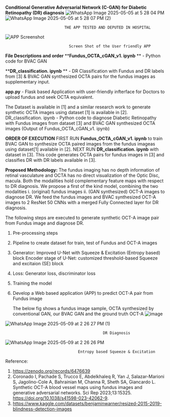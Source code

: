 **Conditional Generative Adversarial Network (C-GAN) for Diabetic Retinopathy (DR) diagnosis**
![WhatsApp Image 2025-05-05 at 5 28 04 PM](https://github.com/user-attachments/assets/83f676f2-4166-45d1-a3cf-327a8a0f6cfb)
![WhatsApp Image 2025-05-05 at 5 28 07 PM (2)](https://github.com/user-attachments/assets/2e45dd15-12f0-48be-9a1c-d9bb885ff9ee)
                                
                              THE APP TESTED AND DEPUTED IN HOSPITAL
                                
![APP Screenshot](https://github.com/user-attachments/assets/28ee70b0-40fb-47c7-8c6f-d5ed49bcf8b5)

                                
                                Screen Shot of the User friendly APP



**File Descriptions and order**
****Fundus_OCTA_cGAN_v1. ipynb** ** -  Python code for BVAC GAN

****DR_classification. ipynb** **   -  DR Classification with Fundus and DR labels from [3]  & BVAC GAN synthesized OCTA pairs for the fundus images as supplementary input.  

**app.py**                      -  Flask based Application with user-friendly infterface for Doctors to upload fundus and seek OCTA equivalent.

The Dataset is available in [1] and a similar research work to generate synthetic OCTA images using dataset [1] is available in [2].
DR_classification. ipynb    -  Python code to diagnose Diabetic Retinopathy with Fundus images from dataset [3] and BVAC GAN synthesized OCTA images (Output of Fundus_OCTA_cGAN_v1. ipynb) 

**ORDER OF EXECUTION**
FIRST RUN  **Fundus_OCTA_cGAN_v1. ipynb**   to train BVAC GAN to synthesize OCTA paired images from the fundus imageas using dataset[1] available in [2].
NEXT RUN  **DR_classification. ipynb**  with dataset in [3]. This code generates OCTA pairs for fundus images in [3] and classifies DR with DR labels available in [3]. 
 
**Proposed Methodology:**
The fundus imaging has no depth information of retinal vasculature and OCTA has no direct visualization of the Optic Disc, macula. Both the modalities hold complementary feature maps with respect to DR diagnosis. We propose a first of the kind model, combining the two modalities i. (original) fundus images ii. (GAN synthesized) OCT-A images to diagnose DR. We feed the fundus images and BVAC synthesized OCT-A images to 2 ResNet 50 CNNs with a merged Fully Connected layer for DR diagnosis.

The following steps are executed to generate synthetic OCT-A image pair from Fundus image and diagnose DR.
1. Pre-processing steps
2. Pipeline to create dataset for train, test of Fundus and OCT-A images
3. Generator: Improved U-Net with Squeeze & Excitation (Entropy based) block
Encoder stage of U-Net: customized threshold-based Squeeze and excitaion (SE) block 
4. Loss: Generator loss, discriminator loss
5. Training the model
6. Develop a Web based application (APP) to predict OCT-A pair from Fundus image

   The below fig shows a fundus image sample, OCTA synthesized by conventional GAN, our BVAC GAN and the ground truth OCT-A
![image](https://github.com/user-attachments/assets/946a4a99-937b-449c-ace7-4c8d172f2cfa)

![WhatsApp Image 2025-05-09 at 2 26 27 PM (1)](https://github.com/user-attachments/assets/45058898-d3f1-49ac-b7c5-3b5499269d8b)

                                               DR Diagnosis

![WhatsApp Image 2025-05-09 at 2 26 26 PM](https://github.com/user-attachments/assets/35c36d6f-771e-4003-b908-4aeff1e5d1f1)

                                    Entropy based Squeeze & Excitation

Reference:
1.	https://zenodo.org/records/6476639 
2.	Coronado I, Pachade S, Trucco E, Abdelkhaleq R, Yan J, Salazar-Marioni S, Jagolino-Cole A, Bahrainian M, Channa R, Sheth SA, Giancardo L. Synthetic OCT-A blood vessel maps using fundus images and generative adversarial networks. Sci Rep 2023;13:15325. https://doi.org/10.1038/s41598-023-42062-9.
3.	https://www.kaggle.com/datasets/benjaminwarner/resized-2015-2019-blindness-detection-images
